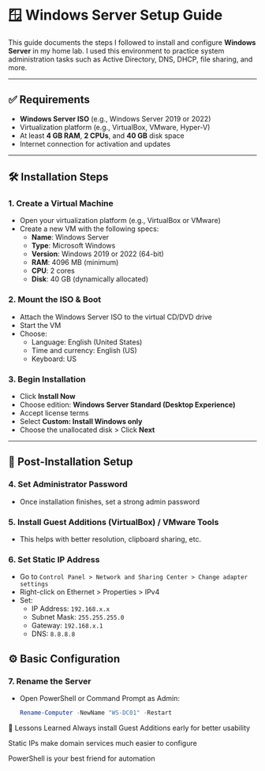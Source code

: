 # 🪟 Windows Server Setup Guide

This guide documents the steps I followed to install and configure **Windows Server** in my home lab. I used this environment to practice system administration tasks such as Active Directory, DNS, DHCP, file sharing, and more.

---

## ✅ Requirements

- **Windows Server ISO** (e.g., Windows Server 2019 or 2022)
- Virtualization platform (e.g., VirtualBox, VMware, Hyper-V)
- At least **4 GB RAM**, **2 CPUs**, and **40 GB** disk space
- Internet connection for activation and updates

---

## 🛠️ Installation Steps

### 1. Create a Virtual Machine

- Open your virtualization platform (e.g., VirtualBox or VMware)
- Create a new VM with the following specs:
  - **Name**: Windows Server
  - **Type**: Microsoft Windows
  - **Version**: Windows 2019 or 2022 (64-bit)
  - **RAM**: 4096 MB (minimum)
  - **CPU**: 2 cores
  - **Disk**: 40 GB (dynamically allocated)

### 2. Mount the ISO & Boot

- Attach the Windows Server ISO to the virtual CD/DVD drive
- Start the VM
- Choose:
  - Language: English (United States)
  - Time and currency: English (US)
  - Keyboard: US

### 3. Begin Installation

- Click **Install Now**
- Choose edition: **Windows Server Standard (Desktop Experience)**
- Accept license terms
- Select **Custom: Install Windows only**
- Choose the unallocated disk > Click **Next**

---

## 🧱 Post-Installation Setup

### 4. Set Administrator Password

- Once installation finishes, set a strong admin password

### 5. Install Guest Additions (VirtualBox) / VMware Tools

- This helps with better resolution, clipboard sharing, etc.

### 6. Set Static IP Address

- Go to `Control Panel > Network and Sharing Center > Change adapter settings`
- Right-click on Ethernet > Properties > IPv4
- Set:
  - IP Address: `192.168.x.x`
  - Subnet Mask: `255.255.255.0`
  - Gateway: `192.168.x.1`
  - DNS: `8.8.8.8`



## ⚙️ Basic Configuration

### 7. Rename the Server

- Open PowerShell or Command Prompt as Admin:
  ```powershell
  Rename-Computer -NewName "WS-DC01" -Restart


🧠 Lessons Learned
Always install Guest Additions early for better usability

Static IPs make domain services much easier to configure

PowerShell is your best friend for automation
